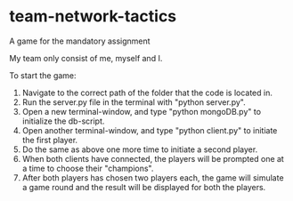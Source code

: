 # team-network-tactics
A game for the mandatory assignment

My team only consist of me, myself and I.

To start the game:
1. Navigate to the correct path of the folder that the code is located in.
1. Run the server.py file in the terminal with "python server.py".
2. Open a new terminal-window, and type "python mongoDB.py" to initialize the db-script.
3. Open another terminal-window, and type "python client.py" to initiate the first player.
4. Do the same as above one more time to initiate a second player.
5. When both clients have connected, the players will be prompted one at a time to choose their  "champions".
6. After both players has chosen two players each, the game will simulate a game round and the result will be displayed for both the players.
